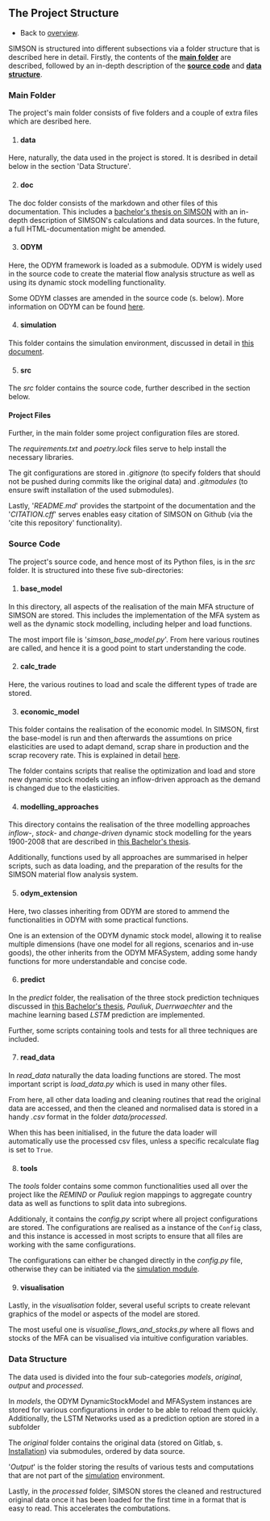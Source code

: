 ## The Project Structure

- Back to [overview](../README.md).

SIMSON is structured into different subsections via a folder structure that is described here in detail.
Firstly, the contents of the [**main folder**](#main-folder) are described, followed by an in-depth description
of the [**source code**](#source-code) and [**data structure**](#data-structure).

### Main Folder

The project's main folder consists of five folders and a couple of extra files which are desribed here.

1. #### data

Here, naturally, the data used in the project is stored. It is desribed in detail below 
in the section 'Data Structure'.

2. #### doc

The doc folder consists of the markdown and other files of this documentation.
This includes a [bachelor's thesis on SIMSON](bachelor.hosak.pdf) with an in-depth description
of SIMSON's calculations and data sources.
In the future, a full HTML-documentation might be amended.

3. #### ODYM

Here, the ODYM framework is loaded as a submodule. ODYM is widely used in the source code
to create the material flow analysis structure as well as using its dynamic stock modelling functionality. 

Some ODYM classes are amended in the source code (s. below). More information on ODYM can be found 
[here](https://github.com/IndEcol/ODYM).

4. #### simulation

This folder contains the simulation environment, discussed in detail
in [this document](../Simulation.md).

5. #### src

The *src* folder contains the source code, further described in the section below.

#### Project Files

Further, in the main folder some project configuration files are stored.

The *requirements.txt* and *poetry.lock* files serve to help install the necessary libraries.

The git configurations are stored in *.gitignore* (to specify folders that should not be 
pushed during commits like the original data)  and *.gitmodules* (to ensure swift installation of the used submodules).

Lastly, '*README.md*' provides the startpoint of the documentation
and the '*CITATION.cff*' serves enables easy citation of SIMSON on Github (via the 'cite this repository' functionality).

### Source Code

The project's source code, and hence most of its Python files, 
is in the *src* folder. It is structured into these five sub-directories:

1. #### base_model

In this directory, all aspects of the realisation of the main MFA structure of 
SIMSON are stored. This includes the implementation of the MFA system as well as
the dynamic stock modelling, including helper and load functions.

The most import file is '*simson_base_model.py*'. From here various routines are called,
and hence it is a good point to start understanding the code.

2. #### calc_trade

Here, the various routines to load and scale the different types of trade
are stored.

3. #### economic_model

This folder contains the realisation of the economic model. In SIMSON, first
the base-model is run and then afterwards the assumtions on price elasticities are
used to adapt demand, scrap share in production and the scrap recovery rate.
This is explained in detail [here](Economic_Module.md).

The folder contains scripts that realise the optimization and load 
and store new dynamic stock models using an inflow-driven approach as the demand
is changed due to the elasticities.

4. #### modelling_approaches

This directory contains the realisation of the three modelling approaches
*inflow-*, *stock-* and *change-driven* dynamic stock modelling for the years 1900-2008
that are described in [this Bachelor's thesis](bachelor.hosak.pdf).

Additionally, functions used by all approaches are summarised in helper scripts, 
such as data loading, and the preparation of the results for the SIMSON 
material flow analysis system.

5. #### odym_extension

Here, two classes inheriting from ODYM are stored to ammend
the functionalities in ODYM with some practical functions. 

One is an extension of the ODYM dynamic stock model, allowing it to realise
multiple dimensions (have one model for all regions, scenarios and in-use goods),
the other inherits from the ODYM MFASystem, adding some handy functions for
more understandable and concise code.

6. #### predict

In the *predict* folder, the realisation of the three stock prediction techniques
discussed in [this Bachelor's thesis](bachelor.hosak.pdf), *Pauliuk*, *Duerrwaechter* and
the machine learning based *LSTM* prediction are implemented.

Further, some scripts containing tools and tests for all three techniques are included.

7. #### read_data

In *read_data* naturally the data loading functions are stored. The most important 
script is *load_data.py* which is used in many other files. 

From here, all other data loading and cleaning routines that read the original data 
are accessed, and then the cleaned and normalised data is stored in a handy *.csv* format
in the folder *data/processed*. 

When this has been initialised, in the future the data loader will automatically use the 
processed csv files, unless a specific recalculate flag is set to ``True``.

8. #### tools

The *tools* folder contains some common functionalities used all over 
the project like the *REMIND* or *Pauliuk* region mappings to aggregate country data
as well as functions to split data into subregions. 

Additionaly, it contains the *config.py* script where all project
configurations are stored. The configurations are realised as a instance
of the ``Config`` class, and this instance is accessed in most scripts to ensure 
that all files are working with the same configurations.

The configurations can either be changed directly in the *config.py* file, 
otherwise they can be initiated via the [simulation module](Simulation.md).

9. #### visualisation

Lastly, in the *visualisation* folder, several useful scripts to create
relevant graphics of the model or aspects of the model are stored.

The most useful one is *visualise_flows_and_stocks.py* where all flows 
and stocks of the MFA can be visualised via intuitive configuration variables.

### Data Structure

The data used is divided into the four sub-categories 
*models*, *original*, *output* and *processed*.

In *models*, the ODYM DynamicStockModel and MFASystem instances are stored for various configurations 
in order to be able to reload them quickly. Additionally, the LSTM Networks used as a prediction option are stored in
a subfolder 

The *original* folder contains the original data (stored on Gitlab, s. [Installation](Installation.md)) 
via submodules, ordered by data source.

'*Output*' is the folder storing the results of various tests and computations that are not part of the 
[simulation](Simulation.md) environment.

Lastly, in the *processed* folder, SIMSON stores the cleaned and restructured original data once 
it has been loaded for the first time in a format that is easy to read. This accelerates the combutations.